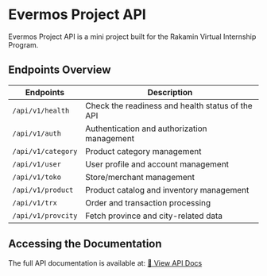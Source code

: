 # Evermos Project API

Evermos Project API is a mini project built for the Rakamin Virtual Internship Program.

## Endpoints Overview

| Endpoints          | Description                                      |
| ------------------ | ------------------------------------------------ |
| `/api/v1/health`   | Check the readiness and health status of the API |
| `/api/v1/auth`     | Authentication and authorization management      |
| `/api/v1/category` | Product category management                      |
| `/api/v1/user`     | User profile and account management              |
| `/api/v1/toko`     | Store/merchant management                        |
| `/api/v1/product`  | Product catalog and inventory management         |
| `/api/v1/trx`      | Order and transaction processing                 |
| `/api/v1/provcity` | Fetch province and city-related data             |

## Accessing the Documentation

The full API documentation is available at: [📖 View API Docs](https://documenter.getpostman.com/view/26536732/2sAYdbPYsy)
